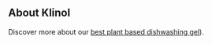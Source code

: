 ## About Klinol
Discover more about our [best plant based dishwashing gel](https://klinolindia.com/best-plant-based-dishwashing-gel/)).
